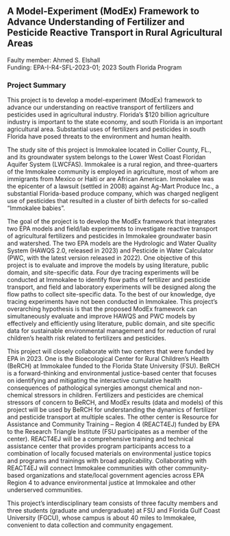 ## A Model-Experiment (ModEx) Framework to Advance Understanding of Fertilizer and Pesticide Reactive Transport in Rural Agricultural Areas
Faulty member: Ahmed S. Elshall  
Funding: EPA-I-R4-SFL-2023-01; 2023 South Florida Program  

### Project Summary

This project is to develop a model-experiment (ModEx) framework to advance our
understanding on reactive transport of fertilizers and pesticides used in agricultural industry.
Florida’s $120 billion agriculture industry is important to the state economy, and south Florida is
an important agricultural area. Substantial uses of fertilizers and pesticides in south Florida have
posed threats to the environment and human health.
  
The study site of this project is Immokalee located in Collier County, FL., and its groundwater
system belongs to the Lower West Coast Floridan Aquifer System (LWCFAS). Immokalee is a rural
region, and three-quarters of the Immokalee community is employed in agriculture, most of
whom are immigrants from Mexico or Haiti or are African American. Immokalee was the
epicenter of a lawsuit (settled in 2008) against Ag-Mart Produce Inc., a substantial Florida-based
produce company, which was charged negligent use of pesticides that resulted in a cluster of
birth defects for so-called “Immokalee babies”.
  
The goal of the project is to develop the ModEx framework that integrates two EPA models
and field/lab experiments to investigate reactive transport of agricultural fertilizers and
pesticides in Immokalee groundwater basin and watershed. The two EPA models are the
Hydrologic and Water Quality System (HAWQS 2.0, released in 2023) and Pesticide in Water
Calculator (PWC, with the latest version released in 2022). One objective of this project is to
evaluate and improve the models by using literature, public domain, and site-specific data. Four
dye tracing experiments will be conducted at Immokalee to identify flow paths of fertilizer and
pesticide transport, and field and laboratory experiments will be designed along the flow paths
to collect site-specific data. To the best of our knowledge, dye tracing experiments have not been
conducted in Immokalee. This project’s overarching hypothesis is that the proposed ModEx
framework can simultaneously evaluate and improve HAWQS and PWC models by effectively and
efficiently using literature, public domain, and site specific data for sustainable environmental
management and for reduction of rural children’s health risk related to fertilizers and pesticides.
   
This project will closely collaborate with two centers that were funded by EPA in 2023. One
is the Bioecological Center for Rural Children’s Health (BeRCH) at Immokalee funded to the
Florida State University (FSU). BeRCH is a forward-thinking and environmental justice-based
center that focuses on identifying and mitigating the interactive cumulative health consequences
of pathological synergies amongst chemical and non-chemical stressors in children. Fertilizers
and pesticides are chemical stressors of concern to BeRCH, and ModEx results (data and models)
of this project will be used by BeRCH for understanding the dynamics of fertilizer and pesticide
transport at multiple scales. The other center is Resource for Assistance and Community
Training – Region 4 (REACT4EJ) funded by EPA to the Research Triangle Institute (FSU participates
as a member of the center). REACT4EJ will be a comprehensive training and technical assistance
center that provides program participants access to a combination of locally focused materials
on environmental justice topics and programs and trainings with broad applicability.
Collaborating with REACT4EJ will connect Immokalee communities with other community-based
organizations and state/local government agencies across EPA Region 4 to advance
environmental justice at Immokalee and other underserved communities.
  
This project’s interdisciplinary team consists of three faculty members and three students
(graduate and undergraduate) at FSU and Florida Gulf Coast University (FGCU), whose campus is
about 40 miles to Immokalee, convenient to data collection and community engagement.
